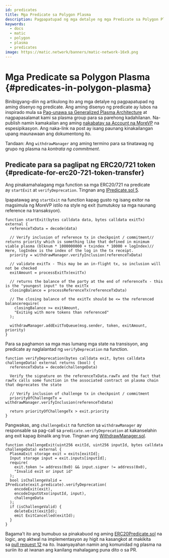 ```yaml
---
id: predicates
title: Mga Predicate sa Polygon Plasma
description: Pagpapatupad ng mga detalye ng mga Predicate sa Polygon Plasma
keywords:
  - docs
  - matic
  - polygon
  - plasma
  - predicates
image: https://matic.network/banners/matic-network-16x9.png
---
```


# Mga Predicate sa Polygon Plasma {#predicates-in-polygon-plasma}

Binibigyang-diin ng artikulong ito ang mga detalye ng pagpapatupad ng aming disenyo ng predicate. Ang aming disenyo ng predicate ay lubos na inspirado mula sa [Pag-unawa sa Generalized Plasma Architecture](https://medium.com/plasma-group/plapps-and-predicates-understanding-the-generalized-plasma-architecture-fc171b25741) at nagpapasalamat kami sa plasma group para sa parehong kadahilanan. Na-publish namin kamakailan ang aming [nakabatay sa Account na MoreVP](https://ethresear.ch/t/account-based-plasma-morevp/5480) na espesipikasyon. Ang naka-link na post ay isang paunang kinakailangan upang maunawaan ang dokumentong ito.

Tandaan: Ang `withdrawManager` ang aming termino para sa tinatawag ng grupo ng plasma na *kontrata ng commitment*.

## Predicate para sa paglipat ng ERC20/721 token {#predicate-for-erc20-721-token-transfer}

Ang pinakamahalagang mga function sa mga ERC20/721 na predicate ay `startExit` at `verifyDeprecation`. Tingnan ang [IPredicate.sol 5](https://github.com/maticnetwork/contracts/blob/master/contracts/root/predicates/IPredicate.sol).

Ipapatawag ang `startExit` na function kapag gusto ng isang exitor na magsimula ng MoreVP istilo na style ng exit (tumutukoy sa mga naunang reference na transaksyon).

```solidity
function startExit(bytes calldata data, bytes calldata exitTx) external {
  referenceTxData = decode(data)

  // Verify inclusion of reference tx in checkpoint / commitment// returns priority which is something like that defined in minimum viable plasma (blknum * 1000000000 + txindex * 10000 + logIndex)// Here, logIndex is the index of the log in the tx receipt.
  priority = withdrawManager.verifyInclusion(referenceTxData)

  // validate exitTx - This may be an in-flight tx, so inclusion will not be checked
  exitAmount = processExitTx(exitTx)

  // returns the balance of the party at the end of referenceTx - this is the "youngest input" to the exitTx
  closingBalance = processReferenceTx(referenceTxData)

  // The closing balance of the exitTx should be <= the referenced balancerequire(
    closingBalance >= exitAmount,
    "Exiting with more tokens than referenced"
  );

  withdrawManager.addExitToQueue(msg.sender, token, exitAmount, priority)
}
```

Para sa paghamon sa mga mas lumang mga state na transisyon, ang predicate ay naglalantad ng `verifyDeprecation` na function.

```solidity
function verifyDeprecation(bytes calldata exit, bytes calldata challengeData) external returns (bool) {
  referenceTxData = decode(challengeData)

  Verify the signature on the referenceTxData.rawTx and the fact that rawTx calls some function in the associated contract on plasma chain that deprecates the state

  // Verify inclusion of challenge tx in checkpoint / commitment
  priorityOfChallengeTx = withdrawManager.verifyInclusion(referenceTxData)

  return priorityOfChallengeTx > exit.priority
}
```

Pangwakas, ang `challengeExit` na function sa `withdrawManager` ay responsable sa pag-call sa `predicate.verifyDeprecation` at kakanselahin ang exit kapag ibinalik ang true. Tingnan ang [WithdrawManager.sol](https://github.com/maticnetwork/contracts/blob/master/contracts/root/withdrawManager/WithdrawManager.sol#L184).

```solidity
function challengeExit(uint256 exitId, uint256 inputId, bytes calldata challengeData) external {
  PlasmaExit storage exit = exits[exitId];
  Input storage input = exit.inputs[inputId];
  require(
    exit.token != address(0x0) && input.signer != address(0x0),
    "Invalid exit or input id"
  );
  bool isChallengeValid = IPredicate(exit.predicate).verifyDeprecation(
    encodeExit(exit),
    encodeInputUtxo(inputId, input),
    challengeData
  );
  if (isChallengeValid) {
    deleteExit(exitId);
    emit ExitCancelled(exitId);
  }
}
```

Bagama't ito ang bumubuo sa pinakabuod ng aming [ERC20Predicate.sol](https://github.com/maticnetwork/contracts/blob/master/contracts/root/predicates/ERC20Predicate.sol) na logic, ang aktwal na implementasyon ay higit na kasangkot at makikita sa [pull request 12](https://github.com/maticnetwork/contracts/pull/78) na ito. Inaanyayahan namin ang komunidad ng plasma na suriin ito at iwanan ang kanilang mahalagang puna dito o sa PR.